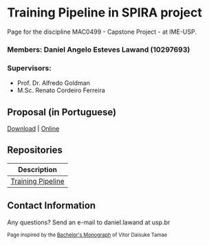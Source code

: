 #  Training Pipeline in SPIRA project

Page for the discipline MAC0499 - Capstone Project - at IME-USP.

### **Members:** Daniel Angelo Esteves Lawand (10297693)

### **Supervisors:** 
  - Prof. Dr. Alfredo Goldman
  - M.Sc. Renato Cordeiro Ferreira

<!-- ### **Summary:**

Respiratory insufficiency is a symptom caused by the inadequate gas exchange performed by the respiratory system. [SPIRA](https://spira.ime.usp.br/coleta/) is a research project created during the COVID-19 pandemic to detect respiratory insufficiency via speech recognition based on Machine Learning models. The project is currently preparing to train a new generation of models that will be validated in hospitals with the help of medical personnel. Due to the demand for validation, one of the steps of this preparation phase is to build a new system that applies these models.
This monograph describes the planning, implementation and deployment of an intelligent distributed inference system that allows medical personnel to perform a respiratory insufficiency pre-diagnosis using the models created by SPIRA. The research shows the advantages in responsiveness and resilience obtained by adopting a reactive microservices architecture. Moreover, it emphasizes the importance of MLOps in modern Machine Learning Engineering through the lessons learned from the preliminary system. The impacts on quality obtained by following these principles are highlighted with the implementation of a pipeline and a registry to automate the deploy of new models in the final version of the inference system.  -->

## Proposal (in Portuguese)

[Download](./docs/proposal.pdf) | [Online](https://github.com/danlawand/MAC0499/blob/main/docs/proposal.pdf)

<!-- ## Poster

[Download](./poster.pdf)

## Presentation

[Download](./presentation.pptx)

## Published Article

[Download](./cbsoft.pdf)

## Subjective Part

[Download](./subjective_part.pdf)

## Monograph

[Download](./Monograph.pdf) -->

## Repositories

| Description |
| --- |
| [Training Pipeline](https://github.com/spirabr/SPIRA-training) |


## Contact Information

Any questions? Send an e-mail to daniel.lawand at usp.br


<sub>Page inspired by the [Bachelor's Monograph](https://daitamae.github.io/MAC0499/) of Vitor Daisuke Tamae</sub>